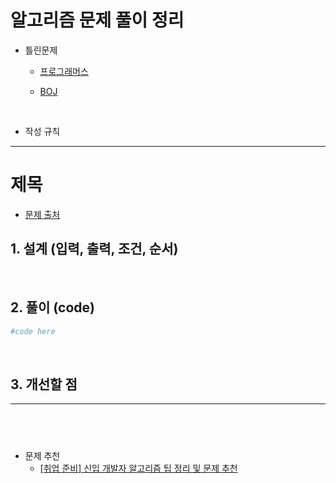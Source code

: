 # 알고리즘 문제 풀이 정리

- 틀린문제
    - [프로그래머스](https://github.com/jihoGit/Algorithm/blob/main/programmers/다시풀기.md)

    - [BOJ](https://github.com/jihoGit/Algorithm/blob/main/BOJ/다시풀기.md)

&nbsp;    

- 작성 규칙

---
# 제목

- [문제 출처]()

## 1. 설계 (입력, 출력, 조건, 순서)

&nbsp;

## 2. 풀이 (code)
```python
#code here
```

&nbsp;

## 3. 개선할 점
---

&nbsp;
---

- 문제 추천
    - [[취업 준비] 신입 개발자 알고리즘 팁 정리 및 문제 추천](https://mangkyu.tistory.com/181)
